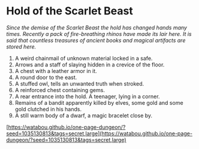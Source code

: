 # Hold of the Scarlet Beast

_Since the demise of the Scarlet Beast the hold has changed hands many times. Recently a pack of fire-breathing rhinos have made its lair here. It is said that countless treasures of ancient books and magical artifacts are stored here._

1. A weird chainmail of unknown material locked in a safe.
2. Arrows and a staff of slaying hidden in a crevice of the floor.
3. A chest with a leather armor in it.
4. A round door to the east.
5. A stuffed owl, tells an unwanted truth when stroked.
6. A reinforced chest containing gems.
7. A rear entrance into the hold. A teenager, lying in a corner.
8. Remains of a bandit apparently killed by elves, some gold and some gold clutched in his hands.
9. A still warm body of a dwarf, a magic bracelet close by.

[https://watabou.github.io/one-page-dungeon/?seed=1035130813&tags=secret,large](https://watabou.github.io/one-page-dungeon/?seed=1035130813&tags=secret,large)
